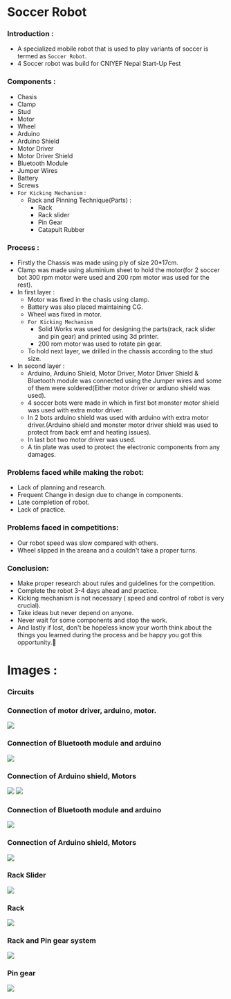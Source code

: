 # Soccer Robot

### Introduction :
- A specialized mobile robot that is used to play variants of soccer is termed as `Soccer Robot`.
- 4 Soccer robot  was build for CNIYEF Nepal Start-Up Fest

### Components :
- Chasis
- Clamp
- Stud
- Motor
- Wheel
- Arduino
- Arduino Shield
- Motor Driver
- Motor Driver Shield
- Bluetooth Module
- Jumper Wires
- Battery
- Screws
- `For Kicking Mechanism` :
    - Rack and Pinning Technique(Parts) :
        - Rack
        - Rack slider
        - Pin Gear
        - Catapult Rubber

### Process :
- Firstly the Chassis was made using ply of size 20*17cm.
- Clamp was made using aluminium sheet to hold the motor(for 2 soccer bot 300 rpm motor were used and 200 rpm motor was used for the rest).
- In first layer :
    - Motor was fixed in the chasis using clamp.
    - Battery was also placed maintaining CG.
    - Wheel was fixed in motor.
    - `For Kicking Mechanism`
        - Solid Works was used for designing the parts(rack, rack slider and pin gear) and printed using 3d printer.
        - 200 rom motor was used to rotate pin gear.
    - To hold next layer, we drilled in the chassis according to the stud size.
- In second layer :
    - Arduino, Arduino Shield, Motor Driver, Motor Driver Shield & Bluetooth module was connected using the Jumper wires and some of them were soldered(Either motor driver or ardiuno shield was used).
    - 4 soccer bots were made in which in first bot monster motor shield was used with extra motor driver.
    - In 2 bots arduino shield was used with arduino with extra motor driver.(Arduino shield and monster motor driver shield was used to protect from back emf and heating issues).
    - In last bot two motor driver was used.
    - A tin plate was used to protect the electronic components from any damages.



### Problems faced while making the robot:
- Lack of planning and research.
- Frequent Change in design due to change in components.
- Late completion of robot.
- Lack of practice.

### Problems faced in competitions:
- Our robot speed was slow compared with others.
- Wheel slipped in the areana and a couldn't take a proper turns.

### Conclusion:
- Make proper research about rules and guidelines for the competition.
- Complete the robot 3-4 days ahead and practice.
- Kicking mechanism is not necessary ( speed and control of robot is very crucial).
- Take ideas but never depend on anyone.
- Never wait for some components and stop the work.
- And lastly if lost, don't be hopeless know your worth think about the things you learned during the process and be happy you got this opportunity.🙂

# Images :
### Circuits
### Connection of motor driver, arduino, motor.
![](images/motor%20driver%20and%20arduino.jpeg)
### Connection of Bluetooth module and arduino
![](images/bluetooth%20module%20and%20arduino.png)
### Connection of Arduino shield, Motors
![](images/arduino%20and%20shield.jpg)
![](images/motor-driver-and-arduino.jpeg)
### Connection of Bluetooth module and arduino
![](images/bluetooth-module%20-arduino.png)
### Connection of Arduino shield, Motors
![](images/arduino-and-shield.jpg)
### Rack Slider
![](images/rack-slider.png)
### Rack
![](images/rack.png)
### Rack and Pin gear system
![](images/rack-and-pinion-drivesystem.jpeg)
### Pin gear
![](images/pin-gear.jpg)


